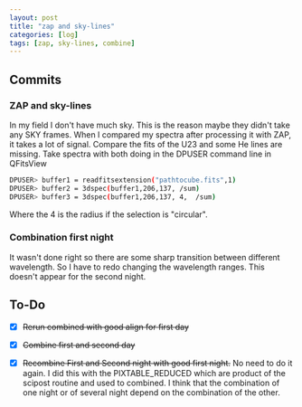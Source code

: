 ```yaml
---
layout: post
title: "zap and sky-lines"
categories: [log]
tags: [zap, sky-lines, combine]
---
```


## Commits

### ZAP and sky-lines

In my field I don't have much sky. This is the reason maybe they didn't take any SKY frames. When I compared my spectra after processing it with ZAP, it takes a lot of signal. Compare the fits of the U23 and some He lines are missing. Take spectra with both doing in the DPUSER command line in QFitsView

```bash
DPUSER> buffer1 = readfitsextension("pathtocube.fits",1)
DPUSER> buffer2 = 3dspec(buffer1,206,137, /sum)
DPUSER> buffer3 = 3dspec(buffer1,206,137, 4,  /sum)
```

Where the 4 is the radius if the selection is "circular".


### Combination first night

It wasn't done right so there are some sharp transition between different wavelength. So I have to redo changing the wavelength ranges. This doesn't appear for the second night.  


## To-Do
- [x] ~~Rerun combined with good align for first day~~
- [x] ~~Combine first and second day~~
- [x] ~~Recombine First and Second night with good first night.~~ No need to do it again. I did this with the PIXTABLE_REDUCED which are product of the scipost routine and used to combined. I think that the combination of one night or of several night depend on the combination of the other.   



